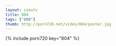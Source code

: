 ```yaml
--- 
layout: sieutv
title: 804
tags: ["000"]
thumb: http://porn720.net/video/804/poster.jpg
---
```

{% include porn720 key="804" %} 
